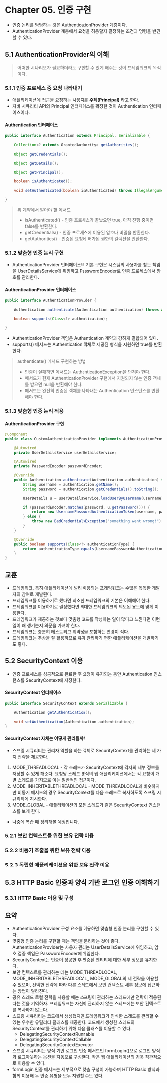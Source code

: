 # Chapter 05. 인증 구현

- 인증 논리를 담당하는 것은 AuthenticationProvider 계층이다.
- AuthenticationProvider 계층에서 요청을 허용할지 결정하는 조건과 명령을 반견할 수 있다.

## 5.1 AuthenticationProvider의 이해

> 어떠한 시나리오가 필요하더라도 구현할 수 있게 해주는 것이 프레임워크의 목적이다.

### 5.1.1 인증 프로세스 중 요청 나타내기

- 애플리케이션에 접근을 요청하는 사용자를 **주체(Principal)** 라고 한다.
- 자바 시큐리티 API의 Principal 인터페이스를 확장한 것이 Authentication 인터페이스이다.

#### Authentication 인터페이스
```java
public interface Authentication extends Principal, Serializable {
    
	Collection<? extends GrantedAuthority> getAuthorities();
    
	Object getCredentials();

	Object getDetails();

	Object getPrincipal();

	boolean isAuthenticated();
    
	void setAuthenticated(boolean isAuthenticated) throws IllegalArgumentException;

}
```

> 위 계약에서 알아야 할 메서드
> - isAuthenticated() - 인증 프로세스가 끝났으면 true, 아직 진행 중이면 false를 반환한다.
> - getCredentials() - 인증 프로세스에 이용된 암호나 비밀을 반환한다.
> - getAuthorities() - 인증된 요청에 허가된 권한의 컬렉션을 반환한다.

### 5.1.2 맞춤형 인증 논리 구현

- AuthenticationProvider 인터페이스의 기본 구현은 시스템의 사용자를 찾는 책임을 UserDetailsService에 위임하고 PasswordEncoder로 인증 프로세스에서 암호를 관리한다.

#### AuthenticationProvider 인터페이스
```java
public interface AuthenticationProvider {
    
	Authentication authenticate(Authentication authentication) throws AuthenticationException;

	boolean supports(Class<?> authentication);

}
```

- AuthenticationProvider 책임은 Authentication 계약과 강하게 결합되어 있다.
- supports() 메서드는 Authentication 객체로 제공된 형식을 지원하면 true를 반환한다.

> authenticate() 메서드 구현하는 방법
> - 인증이 실패하면 메서드는 AuthenticationException을 던져야 한다.
> - 메서드가 현재 AuthenticationProvider 구현에서 지원되지 않는 인증 객체를 받으면 null을 반환해야 한다.
> - 메서드는 완전히 인증된 객체를 나타내는 Authentication 인스턴스를 반환해야 한다.

### 5.1.3 맞춤형 인증 논리 적용

#### AuthenticationProvider 구현
```java
@Component
public class CustomAuthenticationProvider implements AuthenticationProvider {

    @Autowired
    private UserDetailsService userDetailsService;

    @Autowired
    private PasswordEncoder passwordEncoder;

    @Override
    public Authentication authenticate(Authentication authentication) throws AuthenticationException {
        String username = authentication.getName();
        String password = authentication.getCredentials().toString();

        UserDetails u = userDetailsService.loadUserByUsername(username);

        if (passwordEncoder.matches(password, u.getPassword())) {
            return new UsernamePasswordAuthenticationToken(username, password, u.getAuthorities());
        } else {
            throw new BadCredentialsException("something went wrong!");
        }
    }

    @Override
    public boolean supports(Class<?> authenticationType) {
        return authenticationType.equals(UsernamePasswordAuthenticationToken.class);
    }
}
```

## 교훈

- 프레임워크, 특히 애플리케이션에 널리 이용되는 프레임워크는 수많은 똑똑한 개발자의 참여로 개발된다.
- 프레임워크를 이용하기로 했다면 최소한 프레임워크의 기본은 이해해야 한다.
- 프레임워크를 이용하기로 결정했다면 최대한 프레임워크의 의도된 용도에 맞게 이용한다.
- 프레임워크가 제공하는 것보다 맞춤형 코드를 작성하는 일이 많다고 느낀다면 이런 일이 왜 생기는지 의문을 가져야 한다.
- 프레임워크는 충분히 테스트되고 취약성을 포함하는 변경이 적다.
- 프레임워크는 추상을 잘 활용하므로 유지 관리하기 편한 애플리케이션을 개발하기도 좋다.

## 5.2 SecurityContext 이용

- 인증 프로세스를 성공적으로 완료한 후 요청이 유지되는 동안 Authentication 인스턴스를 SecurityContext에 저장한다.

#### SecurityContext 인터페이스
```java
public interface SecurityContext extends Serializable {

	Authentication getAuthentication();
    
	void setAuthentication(Authentication authentication);
}
```

#### SecurityContext 자체는 어떻게 관리될까?

- 스프링 시큐리티는 관리자 역할을 하는 객체로 SecurityContext를 관리하는 세 가지 전략을 제공한다.

1. MODE_THREADLOCAL - 각 스레드가 SecurityContext에 각자의 세부 정보를 저장할 수 있게 해준다. 요청당 스레드 방식의 웹 애플리케이션에서는 각 요청이 개별 스레드를 가지므로 이는 일반적인 접근이다.
2. MODE_INHERITABLETHREADLOCAL - MODE_THREADLOCAL과 비슷하지만 비동기 메서드의 경우 SecurityContext를 다음 스레드로 복사하도록 스프링 시큐리티에 지시한다.
3. MODE_GLOBAL - 애플리케이션의 모든 스레드가 같은 SecurityContext 인스턴스를 보게 한다.

- 나중에 복습 때 정리해볼 예정입니다.
### 5.2.1 보안 컨텍스트를 위한 보유 전략 이용

### 5.2.2 비동기 호출을 위한 보유 전략 이용

### 5.2.3 독립형 애플리케이션을 위한 보유 전략 이용

## 5.3 HTTP Basic 인증과 양식 기반 로그인 인증 이해하기

### 5.3.1 HTTP Basic 이용 및 구성

## 요약

- AuthenticationProvider 구성 요소를 이용하면 맞춤형 인증 논리를 구현할 수 있다.
- 맞춤형 인증 논리를 구현할 때는 책임을 분리하는 것이 좋다. AuthenticationProvider는 사용자 관리는 UserDetailsService에 위임하고, 암호 검증 책임은 PasswordEncoder에 위임한다.
- SecurityContext는 인증이 성공한 후 인증된 엔티티에 대한 세부 정보를 유지한다.
- 보안 컨텍스트를 관리하는 데는 MODE_THREADLOCAL, MODE_INHERITABLETHREADLOCAL_ MODE_GLOBAL의 세 전략을 이용할 수 있으며, 선택한 전략에 따라 다른 스레드에서 보안 컨텍스트 세부 정보에 접근하는 방법이 달라진다.
- 공유 스레드 로컬 전략을 사용할 때는 스프링이 관리하는 스레드에만 전략이 적용된다는 것을 기억하자. 프레임워크는 자신이 관리하지 않는 스레드에는 보안 컨텍스트를 복사하지 않는다.
- 스프링 시큐리티는 코드에서 생성했지만 프레임워크가 인식한 스레드를 관리할 수 있는 우수한 유틸리티 클래스를 제공한다. 코드에서 생성한 스레드의 SecurityContext를 관리하기 위해 다음 클래스를 이용할 수 있다.
  - DelegatingSecurityContextRunnable
  - DelegatingSecurityContextCallable
  - DelegatingSecurityContextExecutor
- 스프링 시큐리티는 양식 기반 로그인 인증 메서드인 formLogin()으로 로그인 양식과 로그아웃하는 옵션을 자동으로 구성한다. 작은 웹 애플리케이션의 경욱 직관적으로 이용할 수 있다.
- formLogin 인증 메서드는 세부적으로 맞춤 구성이 가능하며 HTTP Basic 방식과 함께 이용해 두 인증 유형을 모두 지원할 수도 있다.
